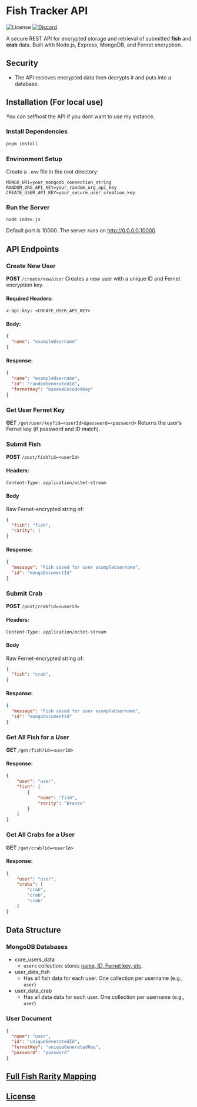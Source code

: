 # Fish Tracker API
![License](https://img.shields.io/github/license/PetarMc1/fish-tracker)
[![Discord](https://img.shields.io/discord/1281676657169535097?logo=Discord&logoColor=white&label=Discord&labelColor=blue&color=green&cacheSeconds=10)](https://discord.gg/Uah2dNRhFV)


A secure REST API for encrypted storage and retrieval of submitted **fish** and **crab** data. Built with Node.js, Express, MongoDB, and Fernet encryption.

## Security
- The API recieves encrypted data then decrypts it and puts into a database.

## Installation (For local use)
You can selfhost the API if you dont want to  use my instance.

### Install Dependencies

```bash
pnpm install
```


### Environment Setup
Create a `.env` file in the root directory:

```env
MONGO_URI=your_mongodb_connection_string
RANDOM_ORG_API_KEY=your_random_org_api_key
CREATE_USER_API_KEY=your_secure_user_creation_key
```

### Run the Server

```
node index.js
```

Default port is 10000. The server runs on http://0.0.0.0:10000.

## API Endpoints

### Create New User
**POST** `/create/new/user`
Creates a new user with a unique ID and Fernet encryption key.

#### Required Headers:
```
x-api-key: <CREATE_USER_API_KEY>
```

#### Body:
```json
{
  "name": "exampleUsername"
}
```

#### Response:
```json
{
  "name": "exampleUsername",
  "id": "randomGeneratedId",
  "fernetKey": "base64EncodedKey"
}
```

### Get User Fernet Key
**GET** `/get/user/key?id=<userId>&password=<password>`
Returns the user’s Fernet key (if password and ID match).

### Submit Fish
**POST** `/post/fish?id=<userId>`

#### Headers:
```
Content-Type: application/octet-stream
```

#### Body
Raw Fernet-encrypted string of:
```json
{
  "fish": "fish",
  "rarity": 1
}
```

#### Response:
```json
{
  "message": "Fish saved for user exampleUsername",
  "id": "mongoDocumentId"
}
```

### Submit Crab
**POST** `/post/crab?id=<userId>`

#### Headers:
```
Content-Type: application/octet-stream
```

#### Body
Raw Fernet-encrypted string of:
```json
{
  "fish": "crab",
}
```

#### Response:
```json
{
  "message": "Fish saved for user exampleUsername",
  "id": "mongoDocumentId"
}
```

### Get All Fish for a User
**GET** `/get/fish?id=<userId>`

#### Response:
```json
{
	"user": "user",
	"fish": [
		{
			"name": "fish",
			"rarity": "Bronze"
		}
    ]
}
```

### Get All Crabs for a User
**GET** `/get/crab?id=<userId>`

#### Response:
```json
{
	"user": "user",
	"crabs": [
		"crab",
		"crab",
		"crab"
    ]
}
```

## Data Structure

### MongoDB Databases 
- core_users_data
    - `users` collection: stores [name, ID, Fernet key, etc](#user-document).
- user_data_fish
    - Has all fish data for each user. One collection per username (e.g., `user`)
- user_data_crab
    - Has all data data for each user. One collection per username (e.g., `user`)

### User Document
```json
{
  "name": "user",
  "id": "uniqueGeneratedId",
  "fernetKey": "uniqueGeneratedKey",
  "password": "password"
}
```


## [Full Fish Rarity Mapping](/README.md#full-fish-rarity-mapping)

## [License](/README.md#license)
